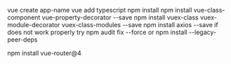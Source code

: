 vue create app-name 
vue add typescript
npm install 
npm install vue-class-component vue-property-decorator --save
npm install vuex-class vuex-module-decorator vuex-class-modules --save
npm install axios --save
if does not work properly 
try 
npm audit fix --force 
or 
npm install --legacy-peer-deps

npm install vue-router@4
